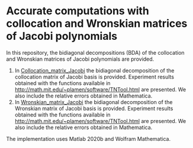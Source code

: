 # Accurate computations with collocation and Wronskian matrices of Jacobi polynomials
In this repository, the bidiagonal decompositions (BDA) of the collocation and  Wronskian matrices of Jacobi polynomials are provided.

1. In [Collocation_matrix_Jacobi](https://github.com/BeatrizRubio/Article_JSC_2021/tree/main/Collocation_matrix_Jacobi) the bidiagonal decomposition of the collocation matrix of Jacobi basis is provided. Experiment results obtained with the functions available in http://math.mit.edu/~plamen/software/TNTool.html are presented. We also include the relative errors obtained in Mathematica. 
2. In [Wronskian_matrix_Jacobi](https://github.com/BeatrizRubio/Article_JSC_2021/tree/main/Wronskian_matrix_Jacobi) the bidiagonal decomposition of the Wronskian matrix of Jacobi basis is provided. Experiment results obtained with the functions available in http://math.mit.edu/~plamen/software/TNTool.html are presented. We also include the relative errors obtained in Mathematica. 

The implementation uses Matlab 2020b and Wolfram Mathematica. 




